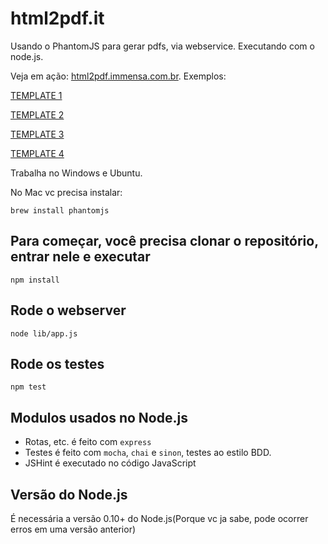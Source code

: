 html2pdf.it
===========
Usando o PhantomJS para gerar pdfs, via webservice. Executando com o node.js.

Veja em ação: [html2pdf.immensa.com.br](http://html2pdf.immensa.com.br/).
Exemplos: 

[TEMPLATE 1](http://html2pdf.immensa.com.br/?url=http://www.emailonacid.com/images/blog_images/Emailology/2013/Responsive_Template1.html)

[TEMPLATE 2](http://html2pdf.immensa.com.br/?url=http://gallery.campaignmonitor.com/ViewEmail/i/6DB9231C59D283A9/)

[TEMPLATE 3](http://html2pdf.immensa.com.br/?url=http://zurb.com/playground/projects/responsive-email-templates/newsletter.html)

[TEMPLATE 4](http://html2pdf.immensa.com.br/?url=http://gallery.campaignmonitor.com/ViewEmail/i/A306E52084664A72/)

Trabalha no Windows e Ubuntu.

No Mac vc precisa instalar:
```
brew install phantomjs
```

Para começar, você precisa clonar o repositório, entrar nele e executar
-----------
```
npm install
```

Rode o webserver
-----------
```
node lib/app.js
```

Rode os testes
-----------
```
npm test
```

Modulos usados no Node.js
----------------
- Rotas, etc. é feito com `express`
- Testes é feito com `mocha`, `chai` e `sinon`, testes ao estilo BDD.
- JSHint é executado no código JavaScript

Versão do Node.js
------------
É necessária a versão 0.10+ do Node.js(Porque vc ja sabe, pode ocorrer erros em uma versão anterior)
